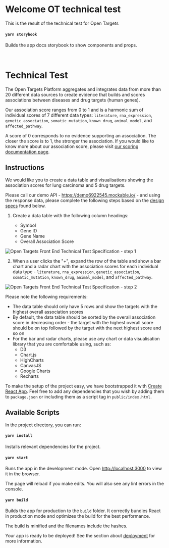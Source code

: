 # Welcome OT technical test

This is the result of the technical test for Open Targets
#### `yarn storybook`

Builds the app docs storybook to show components and props.

<br/>

# Technical Test

The Open Targets Platform aggregates and integrates data from more than 20 different data sources to create evidence that builds and scores associations between diseases and drug targets (human genes).

Our association score ranges from 0 to 1 and is a harmonic sum of individual scores of 7 different data types: `literature`, `rna_expression`, `genetic_association`, `somatic_mutation`, `known_drug`, `animal_model`, and `affected_pathway`.

A score of 0 corresponds to no evidence supporting an association. The closer the score is to 1, the stronger the association. If you would like to know more about our association score, please visit [our scoring documentation page](https://docs.targetvalidation.org/getting-started/scoring).

## Instructions

We would like you to create a data table and visualisations showing the association scores for lung carcinoma and 5 drug targets.

Please call our demo API - https://demo6922545.mockable.io/ - and using the response data, please complete the following steps based on the [design specs](https://docs.google.com/presentation/d/10y3UKefb8q3diULVq8I-8j7j0oj6QGtOMzdW4KM_DKk/edit?usp=sharing) found below.

1. Create a data table with the following column headings:

   - Symbol
   - Gene ID
   - Gene Name
   - Overall Association Score
   
![Open Targets Front End Technical Test Specification - step 1](https://user-images.githubusercontent.com/7490258/85530357-c9813000-b605-11ea-9cd0-c5f7abe1f501.png)

2. When a user clicks the "+", expand the row of the table and show a bar chart and a radar chart with the association scores for each individual data type - `literature`, `rna_expression`, `genetic_association`, `somatic_mutation`, `known_drug`, `animal_model`, and `affected_pathway`.

![Open Targets Front End Technical Test Specification - step 2](https://user-images.githubusercontent.com/7490258/85530380-cdad4d80-b605-11ea-9f8d-daac0e00587e.png)

Please note the following requirements:

- The data table should only have 5 rows and show the targets with the highest overall association scores
- By default, the data table should be sorted by the overall association score in decreasing order - the target with the highest overall score should be on top followed by the target with the next highest score and so on
- For the bar and radar charts, please use any chart or data visualisation library that you are comfortable using, such as:
  - D3
  - Chart.js
  - HighCharts
  - CanvasJS
  - Google Charts
  - Recharts

To make the setup of the project easy, we have bootstrapped it with [Create React App](https://github.com/facebook/create-react-app). Feel free to add any dependencies that you wish by adding them to `package.json` or including them as a script tag in `public/index.html`.

## Available Scripts

In the project directory, you can run:

#### `yarn install`

Installs relevant dependencies for the project.

#### `yarn start`

Runs the app in the development mode. Open [http://localhost:3000](http://localhost:3000) to view it in the browser.

The page will reload if you make edits. You will also see any lint errors in the console.

#### `yarn build`

Builds the app for production to the `build` folder. It correctly bundles React in production mode and optimizes the build for the best performance. 

The build is minified and the filenames include the hashes. 

Your app is ready to be deployed! See the section about [deployment](https://facebook.github.io/create-react-app/docs/deployment) for more information.
